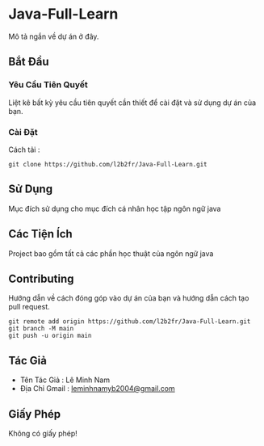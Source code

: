 # Java-Full-Learn

Mô tả ngắn về dự án ở đây.

## Bắt Đầu

### Yêu Cầu Tiên Quyết

Liệt kê bất kỳ yêu cầu tiên quyết cần thiết để cài đặt và sử dụng dự án của bạn.

### Cài Đặt
Cách tải :
```
git clone https://github.com/l2b2fr/Java-Full-Learn.git
```

## Sử Dụng

Mục đích sử dụng cho mục đích cá nhân học tập ngôn ngữ java

## Các Tiện Ích

Project bao gồm tất cả các phần học thuật của ngôn ngữ java

## Contributing

Hướng dẫn về cách đóng góp vào dự án của bạn và hướng dẫn cách tạo pull request.
```
git remote add origin https://github.com/l2b2fr/Java-Full-Learn.git
git branch -M main
git push -u origin main
```

## Tác Giả

- Tên Tác Giả : Lê Minh Nam
- Địa Chỉ Gmail : leminhnamyb2004@gmail.com

## Giấy Phép

Không có giấy phép!
